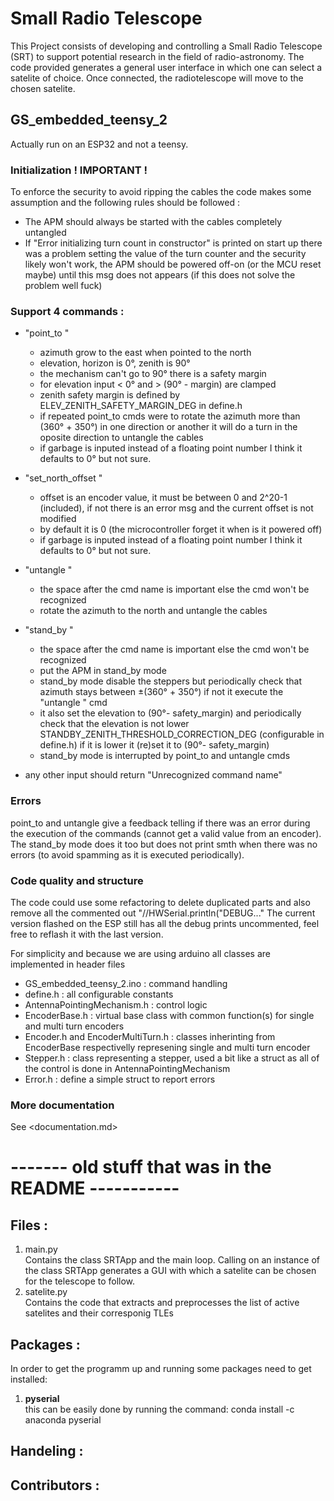 # Small Radio Telescope

This Project consists of developing and controlling a Small Radio Telescope (SRT) to support potential research in the field of radio-astronomy. 
The code provided generates a general user interface in which one can select a satelite of choice. Once connected, the radiotelescope will move to the 
chosen satelite. 

## GS_embedded_teensy_2
Actually run on an ESP32 and not a teensy.

### Initialization ! IMPORTANT !
To enforce the security to avoid ripping the cables the code makes some assumption and the following rules should be followed :

- The APM should always be started with the cables completely untangled
- If "Error initializing turn count in constructor" is printed on start up there was a problem setting the value of the turn counter and the security likely won't work, the APM should be powered off-on (or the MCU reset maybe) until this msg does not appears (if this does not solve the problem well fuck)

### Support 4 commands :

- "point_to <degrees azimuth> <degrees elevation>"
  - azimuth grow to the east when pointed to the north
  - elevation, horizon is 0°, zenith is 90° 
  - the mechanism can't go to 90° there is a safety margin
  - for elevation input < 0° and > (90° - margin) are clamped
  - zenith safety margin is defined by ELEV_ZENITH_SAFETY_MARGIN_DEG in define.h
  - if repeated point_to cmds were to rotate the azimuth more than (360° + 350°) in one direction or another it will do a turn in the oposite direction to untangle the cables
  - if garbage is inputed instead of a floating point number I think it defaults to 0° but not sure.

- "set_north_offset <offset>"
    - offset is an encoder value, it must be between 0 and 2^20-1 (included), if not there is an error msg and the current offset is not modified
    - by default it is 0 (the microcontroller forget it when is it powered off)
    - if garbage is inputed instead of a floating point number I think it defaults to 0° but not sure.

- "untangle "
  - the space after the cmd name is important else the cmd won't be recognized
  - rotate the azimuth to the north and untangle the cables

- "stand_by "
  - the space after the cmd name is important else the cmd won't be recognized
  - put the APM in stand_by mode
  - stand_by mode disable the steppers but periodically check that azimuth stays between ±(360° + 350°) if not it execute the "untangle " cmd
  - it also set the elevation to (90°- safety_margin) and periodically check that the elevation is not lower STANDBY_ZENITH_THRESHOLD_CORRECTION_DEG (configurable in define.h) if it is lower it (re)set it to (90°- safety_margin)
  - stand_by mode is interrupted by point_to and untangle cmds

- any other input should return "Unrecognized command name"

### Errors
point_to and untangle give a feedback telling if there was an error during the execution of the commands (cannot get a valid value from an encoder). The stand_by mode does it too but does not print smth when there was no errors (to avoid spamming as it is executed periodically).

### Code quality and structure
The code could use some refactoring to delete duplicated parts and also remove all the commented out "//HWSerial.println("DEBUG..."
The current version flashed on the ESP still has all the debug prints uncommented, feel free to reflash it with the last version.

For simplicity and because we are using arduino all classes are implemented in header files

- GS_embedded_teensy_2.ino : command handling
- define.h : all configurable constants
- AntennaPointingMechanism.h : control logic
- EncoderBase.h : virtual base class with common function(s) for single and multi turn encoders
- Encoder.h and EncoderMultiTurn.h : classes inherinting from EncoderBase respectivelly represening single and multi turn encoder
- Stepper.h : class representing a stepper, used a bit like a struct as all of the control is done in AntennaPointingMechanism
- Error.h : define a simple struct to report errors

### More documentation
See <documentation.md>


# ------- old stuff that was in the README -----------

## Files : 
1) main.py <br>
    Contains the class SRTApp and the main loop. Calling on an instance of the class SRTApp generates a GUI with which a satelite can be chosen for the telescope to follow.
2) satelite.py <br>
    Contains the code that extracts and preprocesses the list of active satelites and their corresponig TLEs


## Packages : 
In order to get the programm up and running some packages need to get installed: 

1) **pyserial**<br>
   this can be easily done by running the command: conda install -c anaconda pyserial



## Handeling : 


## Contributors : 

